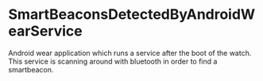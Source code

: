 # SmartBeaconsDetectedByAndroidWearService
Android wear application which runs a service after the boot of the watch. This service is scanning around with bluetooth in order to find a smartbeacon.
